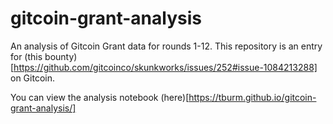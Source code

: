 # gitcoin-grant-analysis
An analysis of Gitcoin Grant data for rounds 1-12. This repository is an entry for (this bounty)[https://github.com/gitcoinco/skunkworks/issues/252#issue-1084213288] on Gitcoin.

You can view the analysis notebook (here)[https://tburm.github.io/gitcoin-grant-analysis/]

